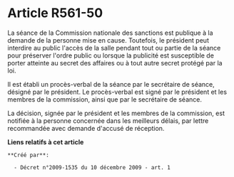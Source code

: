 # Article R561-50

La séance de la Commission nationale des sanctions est publique à la demande de la personne mise en cause. Toutefois, le
président peut interdire au public l'accès de la salle pendant tout ou partie de la séance pour préserver l'ordre public ou
lorsque la publicité est susceptible de porter atteinte au secret des affaires ou à tout autre secret protégé par la loi. 

Il est établi un procès-verbal de la séance par le secrétaire de séance, désigné par le président. Le procès-verbal est signé
par le président et les membres de la commission, ainsi que par le secrétaire de séance. 

La décision, signée par le président et les membres de la commission, est notifiée à la personne concernée dans les meilleurs
délais, par lettre recommandée avec demande d'accusé de réception.

**Liens relatifs à cet article**

	**Créé par**:

	  - Décret n°2009-1535 du 10 décembre 2009 - art. 1
